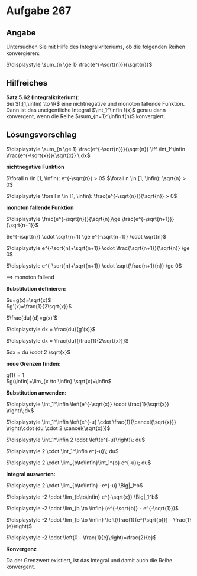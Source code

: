 # Aufgabe 267
## Angabe

Untersuchen Sie mit Hilfe des Integralkriteriums, ob die folgenden Reihen konvergieren:

$\displaystyle \sum_{n \ge 1} \frac{e^{-\sqrt{n}}}{\sqrt{n}}$

## Hilfreiches

**Satz 5.62 (Integralkriterium)**: \
Sei $f:[1,\infin) \to \R$ eine nichtnegative und monoton fallende Funktion. Dann ist das uneigentliche Integral $\int_1^\infin f(x)$ genau dann konvergent, wenn die Reihe $\sum_{n=1}^\infin f(n)$ konvergiert.


## Lösungsvorschlag

$\displaystyle \sum_{n \ge 1} \frac{e^{-\sqrt{n}}}{\sqrt{n}} \iff \int_1^\infin \frac{e^{-\sqrt{x}}}{\sqrt{x}} \;dx$

**nichtnegative Funktion**

$\forall n \in [1, \infin): e^{-\sqrt{n}} > 0$
$\forall n \in [1, \infin): \sqrt{n} > 0$

$\displaystyle \forall n \in [1, \infin): \frac{e^{-\sqrt{n}}}{\sqrt{n}} > 0$

**monoton fallende Funktion**

$\displaystyle \frac{e^{-\sqrt{n}}}{\sqrt{n}}\ge \frac{e^{-\sqrt{n+1}}}{\sqrt{n+1}}$

$e^{-\sqrt{n}} \cdot \sqrt{n+1} \ge e^{-\sqrt{n+1}} \cdot \sqrt{n}$

$\displaystyle e^{-\sqrt{n}+\sqrt{n+1}} \cdot \frac{\sqrt{n+1}}{\sqrt{n}} \ge 0$

$\displaystyle e^{-\sqrt{n}+\sqrt{n+1}} \cdot \sqrt{\frac{n+1}{n}} \ge 0$

$\implies$ monoton fallend


**Substitution definieren:**

$u=g(x)=\sqrt{x}$ \
$g'(x)=\frac{1}{2\sqrt{x}}$

$\frac{du}{d}=g(x)'$ 

$\displaystyle dx = \frac{du}{g'(x)}$

$\displaystyle dx = \frac{du}{\frac{1}{2\sqrt{x}}}$

$dx = du \cdot 2 \sqrt{x}$

**neue Grenzen finden:**

$g(1)=1$\
$g(\infin)=\lim_{x \to \infin} \sqrt{x}=\infin$

**Substitution anwenden:**

$\displaystyle \int_1^\infin \left(e^{-\sqrt{x}} \cdot \frac{1}{\sqrt{x}} \right)\;dx$

$\displaystyle \int_1^\infin \left(e^{-u} \cdot \frac{1}{\cancel{\sqrt{x}}} \right)\cdot (du \cdot 2 \cancel{\sqrt{x}})$

$\displaystyle \int_1^\infin 2 \cdot \left(e^{-u}\right)\; du$

$\displaystyle 2 \cdot \int_1^\infin e^{-u}\; du$

$\displaystyle 2 \cdot  \lim_{b\to\infin}\int_1^{b} e^{-u}\; du$

**Integral auswerten:**

$\displaystyle 2 \cdot  \lim_{b\to\infin} -e^{-u} \Big|_1^b$

$\displaystyle -2 \cdot  \lim_{b\to\infin} e^{-\sqrt{x}} \Big|_1^b$

$\displaystyle -2 \cdot \lim_{b \to \infin} (e^{-\sqrt{b}} - e^{-\sqrt{1}})$

$\displaystyle -2 \cdot \lim_{b \to \infin} \left(\frac{1}{e^{\sqrt{b}}} - \frac{1}{e}\right)$

$\displaystyle -2 \cdot \left(0 - \frac{1}{e}\right)=\frac{2}{e}$

**Konvergenz**

Da der Grenzwert existiert, ist das Integral und damit auch die Reihe konvergent.


